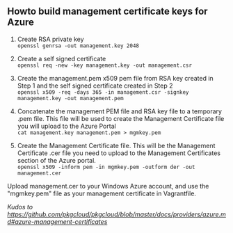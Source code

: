 ## Howto build management certificate keys for Azure

1. Create RSA private key  
`openssl genrsa -out management.key 2048`  

2. Create a self signed certificate  
`openssl req -new -key management.key -out management.csr`  

3. Create the management.pem x509 pem file from RSA key created in Step 1 and the self signed certificate created in Step 2  
`openssl x509 -req -days 365 -in management.csr -signkey management.key -out management.pem`  

4. Concatenate the management PEM file and RSA key file to a temporary .pem file. This file will be used to create the Management Certificate file you will upload to the Azure Portal  
`cat management.key management.pem > mgmkey.pem`

5. Create the Management Certificate file. This will be the Management Certificate .cer file you need to upload to the Management Certificates section of the Azure portal.  
`openssl x509 -inform pem -in mgmkey.pem -outform der -out management.cer`

Upload management.cer to your Windows Azure account, and use the "mgmkey.pem" file as your management certificate in Vagrantfile.

*Kudos to https://github.com/pkgcloud/pkgcloud/blob/master/docs/providers/azure.md#azure-management-certificates*
